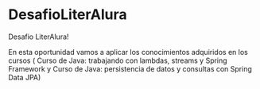# DesafioLiterAlura
Desafio LiterAlura!
<p> En esta oportunidad vamos a aplicar los conocimientos adquiridos en los cursos (
Curso de
Java: trabajando con lambdas, streams y Spring Framework
  y
  Curso de
Java: persistencia de datos y consultas con Spring Data JPA)</p>
